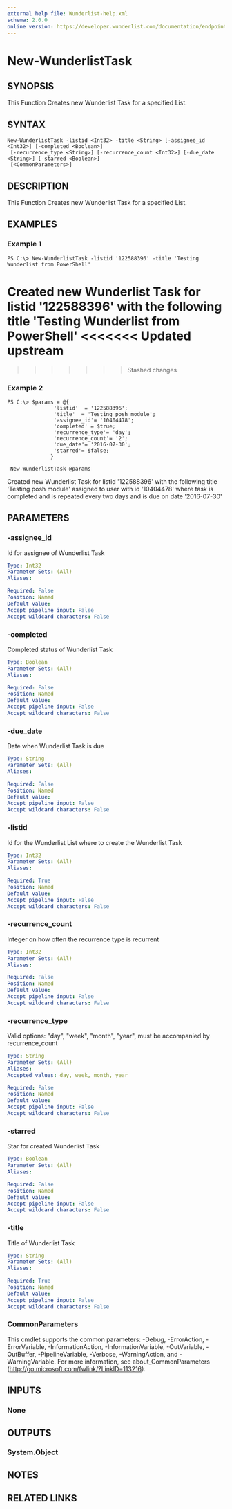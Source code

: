 ```yaml
---
external help file: Wunderlist-help.xml
schema: 2.0.0
online version: https://developer.wunderlist.com/documentation/endpoints/task
---
```


# New-WunderlistTask
## SYNOPSIS
This Function Creates  new Wunderlist Task for a specified List.
## SYNTAX

```
New-WunderlistTask -listid <Int32> -title <String> [-assignee_id <Int32>] [-completed <Boolean>]
 [-recurrence_type <String>] [-recurrence_count <Int32>] [-due_date <String>] [-starred <Boolean>]
 [<CommonParameters>]
```

## DESCRIPTION
This Function Creates  new Wunderlist Task for a specified List.
## EXAMPLES

### Example 1
```
PS C:\> New-WunderlistTask -listid '122588396' -title 'Testing Wunderlist from PowerShell'
```

Created new Wunderlist Task for listid '122588396' with the following title 'Testing Wunderlist from PowerShell'
<<<<<<< Updated upstream
=======

>>>>>>> Stashed changes
### Example 2
```
PS C:\> $params = @{
               'listid'  = '122588396';
               'title'  = 'Testing posh module';
               'assignee_id'= '10404478';
               'completed' = $true;
               'recurrence_type'= 'day';
               'recurrence_count'= '2';
               'due_date'= '2016-07-30';
               'starred'= $false;
              }

 New-WunderlistTask @params
```

Created new Wunderlist Task for listid '122588396' with the following title 'Testing posh module' assigned to user
with id '10404478' where task is completed and is repeated every two days and is due on date '2016-07-30'
## PARAMETERS

### -assignee_id
Id for assignee of Wunderlist Task

```yaml
Type: Int32
Parameter Sets: (All)
Aliases: 

Required: False
Position: Named
Default value: 
Accept pipeline input: False
Accept wildcard characters: False
```

### -completed
Completed status of Wunderlist Task

```yaml
Type: Boolean
Parameter Sets: (All)
Aliases: 

Required: False
Position: Named
Default value: 
Accept pipeline input: False
Accept wildcard characters: False
```

### -due_date
Date when Wunderlist Task is due

```yaml
Type: String
Parameter Sets: (All)
Aliases: 

Required: False
Position: Named
Default value: 
Accept pipeline input: False
Accept wildcard characters: False
```

### -listid
Id for the Wunderlist List where to create the Wunderlist Task

```yaml
Type: Int32
Parameter Sets: (All)
Aliases: 

Required: True
Position: Named
Default value: 
Accept pipeline input: False
Accept wildcard characters: False
```

### -recurrence_count
Integer on how often the recurrence type is recurrent

```yaml
Type: Int32
Parameter Sets: (All)
Aliases: 

Required: False
Position: Named
Default value: 
Accept pipeline input: False
Accept wildcard characters: False
```

### -recurrence_type
Valid options: "day", "week", "month", "year", must be accompanied by recurrence_count

```yaml
Type: String
Parameter Sets: (All)
Aliases: 
Accepted values: day, week, month, year

Required: False
Position: Named
Default value: 
Accept pipeline input: False
Accept wildcard characters: False
```

### -starred
Star for created Wunderlist Task

```yaml
Type: Boolean
Parameter Sets: (All)
Aliases: 

Required: False
Position: Named
Default value: 
Accept pipeline input: False
Accept wildcard characters: False
```

### -title
Title of Wunderlist Task

```yaml
Type: String
Parameter Sets: (All)
Aliases: 

Required: True
Position: Named
Default value: 
Accept pipeline input: False
Accept wildcard characters: False
```

### CommonParameters
This cmdlet supports the common parameters: -Debug, -ErrorAction, -ErrorVariable, -InformationAction, -InformationVariable, -OutVariable, -OutBuffer, -PipelineVariable, -Verbose, -WarningAction, and -WarningVariable. For more information, see about_CommonParameters (http://go.microsoft.com/fwlink/?LinkID=113216).
## INPUTS

### None

## OUTPUTS

### System.Object

## NOTES

## RELATED LINKS

